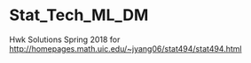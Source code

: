 # Stat_Tech_ML_DM
Hwk Solutions Spring 2018 for http://homepages.math.uic.edu/~jyang06/stat494/stat494.html
